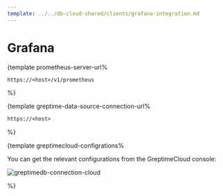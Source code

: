 ```yaml
---
template: ../../db-cloud-shared/clients/grafana-integration.md
---
```

# Grafana

<docs-template>

{template prometheus-server-url%

```txt
https://<host>/v1/prometheus
```

%}

{template greptime-data-source-connection-url%

```txt
https://<host>
```

%}

{template greptimecloud-configrations%

You can get the relevant configurations from the GreptimeCloud console:

![greptimedb-connection-cloud](/greptimedb-connection-cloud.png)

%}

</docs-template>
